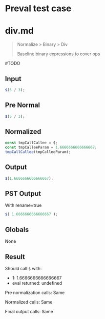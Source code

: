 # Preval test case

# div.md

> Normalize > Binary > Div
>
> Baseline binary expressions to cover ops

#TODO

## Input

`````js filename=intro
$(5 / 3);
`````

## Pre Normal

`````js filename=intro
$(5 / 3);
`````

## Normalized

`````js filename=intro
const tmpCallCallee = $;
const tmpCalleeParam = 1.6666666666666667;
tmpCallCallee(tmpCalleeParam);
`````

## Output

`````js filename=intro
$(1.6666666666666667);
`````

## PST Output

With rename=true

`````js filename=intro
$( 1.6666666666666667 );
`````

## Globals

None

## Result

Should call `$` with:
 - 1: 1.6666666666666667
 - eval returned: undefined

Pre normalization calls: Same

Normalized calls: Same

Final output calls: Same
